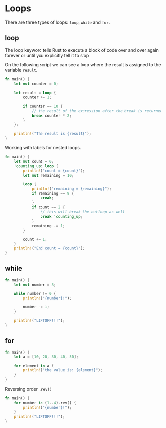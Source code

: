 # Loops

There are three types of loops: `loop`, `while` and `for`.

## loop

The loop keyword tells Rust to execute a block of code over and 
over again forever or until you explicitly tell it to stop

On the following script we can see a loop where the result is assigned
to the variable `result`.

```Rust
fn main() {
    let mut counter = 0;

    let result = loop {
        counter += 1;

        if counter == 10 {
            // the result of the expression after the break is returned on the loop
            break counter * 2;
        }
    };

    println!("The result is {result}");
}
```

Working with labels for nested loops.

```Rust
fn main() {
    let mut count = 0;
    'counting_up: loop {
        println!("count = {count}");
        let mut remaining = 10;

        loop {
            println!("remaining = {remaining}");
            if remaining == 9 {
                break;
            }
            if count == 2 {
                // this will break the outloop as well
                break 'counting_up;
            }
            remaining -= 1;
        }

        count += 1;
    }
    println!("End count = {count}");
}
```


## while


```Rust
fn main() {
    let mut number = 3;

    while number != 0 {
        println!("{number}!");

        number -= 1;
    }

    println!("LIFTOFF!!!");
}
```

## for

```Rust
fn main() {
    let a = [10, 20, 30, 40, 50];

    for element in a {
        println!("the value is: {element}");
    }
}
```

Reversing order `.rev()`

```Rust
fn main() {
    for number in (1..4).rev() {
        println!("{number}!");
    }
    println!("LIFTOFF!!!");
}
```
